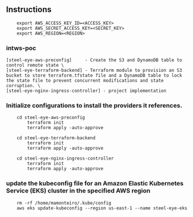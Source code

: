 ## Instructions 

```
    export AWS_ACCESS_KEY_ID=<ACCESS_KEY>
    export AWS_SECRET_ACCESS_KEY=<SECRET_KEY>
    export AWS_REGION=<REGION>  
```


### intws-poc
    [steel-eye-aws-preconfig]     - Create the S3 and DynamoDB table to control remote state \
    [steel-eye-terraform-backend] - Terraform module to provision an S3 bucket to store terraform.tfstate file and a DynamoDB table to lock the state file to prevent concurrent modifications and state corruption. \
    [steel-eye-nginx-ingress-controller] - project implementation

### Initialize configurations to install the providers it references.
```
    cd steel-eye-aws-preconfig
        terraform init
        terraform apply -auto-approve
        
    cd steel-eye-terraform-backend
        terraform init
        terraform apply -auto-approve
        
    cd steel-eye-nginx-ingress-controller
        terraform init
        terraform apply -auto-approve
```

### update the kubeconfig file for an Amazon Elastic Kubernetes Service (EKS) cluster in the specified AWS region
```
    rm -rf /home/mamonteiro/.kube/config  
    aws eks update-kubeconfig --region us-east-1 --name steel-eye-eks
```

